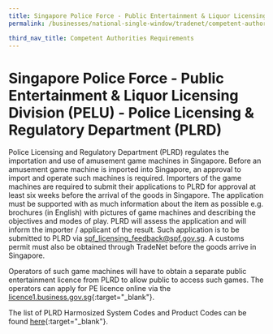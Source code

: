 ```yaml
---
title: Singapore Police Force - Public Entertainment & Liquor Licensing Division (PELU) - Police Licensing & Regulatory Department (PLRD)
permalink: /businesses/national-single-window/tradenet/competent-authorities-requirements/spf-public-entertainment-liquor-licensing

third_nav_title: Competent Authorities Requirements
---
```


# Singapore Police Force - Public Entertainment & Liquor Licensing Division (PELU) - Police Licensing & Regulatory Department (PLRD)

Police Licensing and Regulatory Department (PLRD) regulates the importation and use of amusement game machines in Singapore. Before an amusement game machine is imported into Singapore, an approval to import and operate such machines is required. Importers of the game machines are required to submit their applications to PLRD for approval at least six weeks before the arrival of the goods in Singapore. The application must be supported with as much information about the item as possible e.g. brochures (in English) with pictures of game machines and describing the objectives and modes of play. PLRD will assess the application and will inform the importer / applicant of the result. Such application is to be submitted to PLRD via spf_licensing_feedback@spf.gov.sg. A customs permit must also be obtained through TradeNet before the goods arrive in Singapore.

Operators of such game machines will have to obtain a separate public entertainment licence from PLRD to allow public to access such games. The operators can apply for PE licence online via the [licence1.business.gov.sg](http://licence1.business.gov.sg/){:target="_blank"}.

The list of PLRD Harmosized System Codes and Product Codes can be found [here](https://www.tradenet.gov.sg/tradenet/portlets/search/searchHSCA/searchInitHSCA.do){:target="_blank"}.
